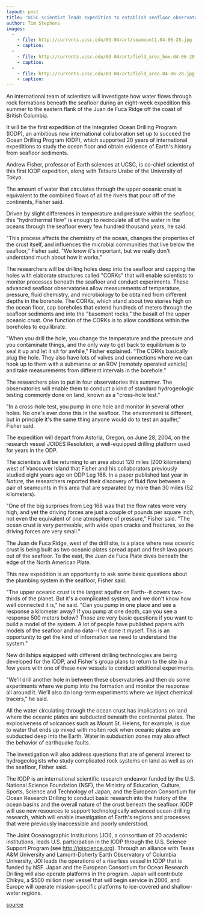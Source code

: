 ```yaml
---
layout: post
title: "UCSC scientist leads expedition to establish seafloor observatories for studying water flow in the upper oceanic crust"
author: Tim Stephens
images:
  -
    - file: http://currents.ucsc.edu/03-04/art/seamount1.04-06-28.jpg
    - caption: 
  -
    - file: http://currents.ucsc.edu/03-04/art/field_area_box.04-06-28.jpg
    - caption: 
  -
    - file: http://currents.ucsc.edu/03-04/art/field_area.04-06-28.jpg
    - caption: 
---
```


An international team of scientists will investigate how water flows through rock formations beneath the seafloor during an eight-week expedition this summer to the eastern flank of the Juan de Fuca Ridge off the coast of British Columbia.  

It will be the first expedition of the Integrated Ocean Drilling Program (IODP), an ambitious new international collaboration set up to succeed the Ocean Drilling Program (ODP), which supported 20 years of international expeditions to study the ocean floor and obtain evidence of Earth's history from seafloor sediments.   

Andrew Fisher, professor of Earth sciences at UCSC, is co-chief scientist of this first IODP expedition, along with Tetsuro Urabe of the University of Tokyo.   

The amount of water that circulates through the upper oceanic crust is equivalent to the combined flows of all the rivers that pour off of the continents, Fisher said.

Driven by slight differences in temperature and pressure within the seafloor, this "hydrothermal flow" is enough to recirculate all of the water in the oceans through the seafloor every few hundred thousand years, he said.  

"This process affects the chemistry of the ocean, changes the properties of the crust itself, and influences the microbial communities that live below the seafloor," Fisher said. "We know it's important, but we really don't understand much about how it works."  

The researchers will be drilling holes deep into the seafloor and capping the holes with elaborate structures called "CORKs" that will enable scientists to monitor processes beneath the seafloor and conduct experiments. These advanced seafloor observatories allow measurements of temperature, pressure, fluid chemistry, and microbiology to be obtained from different depths in the borehole. The CORKs, which stand about two stories high on the ocean floor, cap boreholes that extend hundreds of meters through the seafloor sediments and into the "basement rocks," the basalt of the upper oceanic crust. One function of the CORKs is to allow conditions within the boreholes to equilibrate.  

"When you drill the hole, you change the temperature and the pressure and you contaminate things, and the only way to get back to equilibrium is to seal it up and let it sit for awhile," Fisher explained. "The CORKs basically plug the hole. They also have lots of valves and connections where we can hook up to them with a submarine or an ROV [remotely operated vehicle] and take measurements from different intervals in the borehole."  

The researchers plan to put in four observatories this summer. The observatories will enable them to conduct a kind of standard hydrogeologic testing commonly done on land, known as a "cross-hole test."  

"In a cross-hole test, you pump in one hole and monitor in several other holes. No one's ever done this in the seafloor. The environment is different, but in principle it's the same thing anyone would do to test an aquifer," Fisher said.  

The expedition will depart from Astoria, Oregon, on June 28, 2004, on the research vessel JOIDES Resolution, a well-equipped drilling platform used for years in the ODP.

The scientists will be returning to an area about 120 miles (200 kilometers) west of Vancouver Island that Fisher and his collaborators previously studied eight years ago on ODP Leg 168. In a paper published last year in _Nature,_ the researchers reported their discovery of fluid flow between a pair of seamounts in this area that are separated by more than 30 miles (52 kilometers).   

"One of the big surprises from Leg 168 was that the flow rates were very high, and yet the driving forces are just a couple of pounds per square inch, not even the equivalent of one atmosphere of pressure," Fisher said. "The ocean crust is very permeable, with wide open cracks and fractures, so the driving forces are very small."  

The Juan de Fuca Ridge, west of the drill site, is a place where new oceanic crust is being built as two oceanic plates spread apart and fresh lava pours out of the seafloor. To the east, the Juan de Fuca Plate dives beneath the edge of the North American Plate.   

This new expedition is an opportunity to ask some basic questions about the plumbing system in the seafloor, Fisher said.   

"The upper oceanic crust is the largest aquifer on Earth--it covers two-thirds of the planet. But it's a complicated system, and we don't know how well connected it is," he said. "Can you pump in one place and see a response a kilometer away? If you pump at one depth, can you see a response 500 meters below? Those are very basic questions if you want to build a model of the system. A lot of people have published papers with models of the seafloor and no data--I've done it myself. This is an opportunity to get the kind of information we need to understand the system."  

New drillships equipped with different drilling technologies are being developed for the IODP, and Fisher's group plans to return to the site in a few years with one of these new vessels to conduct additional experiments.   

"We'll drill another hole in between these observatories and then do some experiments where we pump into the formation and monitor the response all around it. We'll also do long-term experiments where we inject chemical tracers," he said.  

All the water circulating through the ocean crust has implications on land where the oceanic plates are subducted beneath the continental plates. The explosiveness of volcanoes such as Mount St. Helens, for example, is due to water that ends up mixed with molten rock when oceanic plates are subducted deep into the Earth. Water in subduction zones may also affect the behavior of earthquake faults.   

The investigation will also address questions that are of general interest to hydrogeologists who study complicated rock systems on land as well as on the seafloor, Fisher said.   

The IODP is an international scientific research endeavor funded by the U.S. National Science Foundation (NSF), the Ministry of Education, Culture, Sports, Science and Technology of Japan, and the European Consortium for Ocean Research Drilling to conduct basic research into the history of the ocean basins and the overall nature of the crust beneath the seafloor. IODP will use new resources to support technologically advanced ocean drilling research, which will enable investigation of Earth's regions and processes that were previously inaccessible and poorly understood.  

The Joint Oceanographic Institutions (JOI), a consortium of 20 academic institutions, leads U.S. participation in the IODP through the U.S. Science Support Program (see <http://joiscience.org>). Through an alliance with Texas A&M University and Lamont-Doherty Earth Observatory of Columbia University, JOI leads the operations of a riserless vessel in IODP that is funded by NSF. Japan and the European Consortium for Ocean Research Drilling will also operate platforms in the program. Japan will contribute Chikyu, a $500 million riser vessel that will begin service in 2006, and Europe will operate mission-specific platforms to ice-covered and shallow-water regions.   
  

[source](http://www1.ucsc.edu/currents/03-04/06-28/seafloor.html "Permalink to seafloor")
